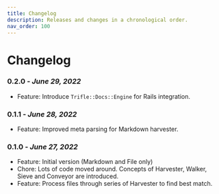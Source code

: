 ```yaml
---
title: Changelog
description: Releases and changes in a chronological order.
nav_order: 100
---
```


# Changelog

### **0.2.0** - *June 29, 2022*
  - Feature: Introduce `Trifle::Docs::Engine` for Rails integration.

### **0.1.1** - *June 28, 2022*
  - Feature: Improved meta parsing for Markdown harvester.

### **0.1.0** - *June 27, 2022*
  - Feature: Initial version (Markdown and File only)
  - Chore: Lots of code moved around. Concepts of Harvester, Walker, Sieve and Conveyor are introduced.
  - Feature: Process files through series of Harvester to find best match.